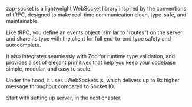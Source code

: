 zap-socket is a lightweight WebSocket library inspired by the conventions of tRPC, designed to make real-time communication clean, type-safe, and maintainable.

Like tRPC, you define an events object (similar to "routes") on the server and share its type with the client for full end-to-end type safety and autocomplete.

It also integrates seamlessly with Zod for runtime type validation, and provides a set of elegant primitives that help you keep your codebase simple, modular, and easy to scale.

Under the hood, it uses uWebSockets.js, which delivers up to 9x higher message throughput compared to Socket.IO.

Start with setting up server, in the next chapter.
